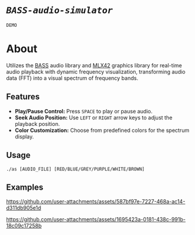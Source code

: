 # *`BASS-audio-simulator`*
`DEMO`

# About

Utilizes the <a href="https://www.un4seen.com/">BASS</a> audio library and <a href="https://github.com/codam-coding-college/MLX42">MLX42</a> graphics library for real-time audio playback with dynamic frequency visualization, transforming audio data (FFT) into a visual spectrum of frequency bands.

## Features
- **Play/Pause Control:** Press `SPACE` to play or pause audio.
- **Seek Audio Position:** Use `LEFT` or `RIGHT` arrow keys to adjust the playback position.
- **Color Customization:** Choose from predefined colors for the spectrum display.

## Usage

`./as [AUDIO_FILE] [RED/BLUE/GREY/PURPLE/WHITE/BROWN]`

## Examples


https://github.com/user-attachments/assets/587bf97e-7227-468a-ac14-d311db905e1d


https://github.com/user-attachments/assets/1695423a-0181-438c-991b-18c09c17258b
